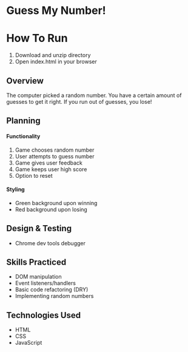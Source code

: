 # Guess My Number!

# How To Run
1. Download and unzip directory
2. Open index.html in your browser

## Overview
The computer picked a random number.
You have a certain amount of guesses to get it right.
If you run out of guesses, you lose!

## Planning
#### Functionality
1. Game chooses random number
2. User attempts to guess number
3. Game gives user feedback
4. Game keeps user high score
5. Option to reset

#### Styling
- Green background upon winning
- Red background upon losing

## Design & Testing
- Chrome dev tools debugger

## Skills Practiced
- DOM manipulation
- Event listeners/handlers
- Basic code refactoring (DRY)
- Implementing random numbers

## Technologies Used
- HTML
- CSS
- JavaScript
